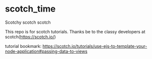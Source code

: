 # scotch_time
Scotchy scotch scotch

This repo is for scotch tutorials.
Thanks be to the classy developers at scotch(https://scotch.io/)



tutorial bookmark: https://scotch.io/tutorials/use-ejs-to-template-your-node-application#passing-data-to-views